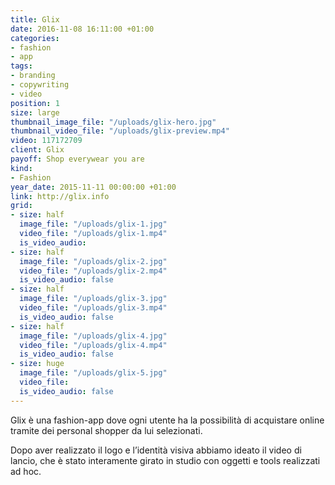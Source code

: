 ```yaml
---
title: Glix
date: 2016-11-08 16:11:00 +01:00
categories:
- fashion
- app
tags:
- branding
- copywriting
- video
position: 1
size: large
thumbnail_image_file: "/uploads/glix-hero.jpg"
thumbnail_video_file: "/uploads/glix-preview.mp4"
video: 117172709
client: Glix
payoff: Shop everywear you are
kind:
- Fashion
year_date: 2015-11-11 00:00:00 +01:00
link: http://glix.info
grid:
- size: half
  image_file: "/uploads/glix-1.jpg"
  video_file: "/uploads/glix-1.mp4"
  is_video_audio: 
- size: half
  image_file: "/uploads/glix-2.jpg"
  video_file: "/uploads/glix-2.mp4"
  is_video_audio: false
- size: half
  image_file: "/uploads/glix-3.jpg"
  video_file: "/uploads/glix-3.mp4"
  is_video_audio: false
- size: half
  image_file: "/uploads/glix-4.jpg"
  video_file: "/uploads/glix-4.mp4"
  is_video_audio: false
- size: huge
  image_file: "/uploads/glix-5.jpg"
  video_file: 
  is_video_audio: false
---
```


Glix è una fashion-app dove ogni utente ha la possibilità di acquistare online tramite dei personal shopper da lui selezionati.

Dopo aver realizzato il logo e l’identità visiva abbiamo ideato il video di lancio, che è stato interamente girato in studio con oggetti e tools realizzati ad hoc.
